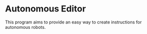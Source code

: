 # Autonomous Editor
This program aims to provide an easy way to create instructions for autonomous robots.